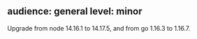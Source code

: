 audience: general
level: minor
---
Upgrade from node 14.16.1 to 14.17.5, and from go 1.16.3 to 1.16.7.
